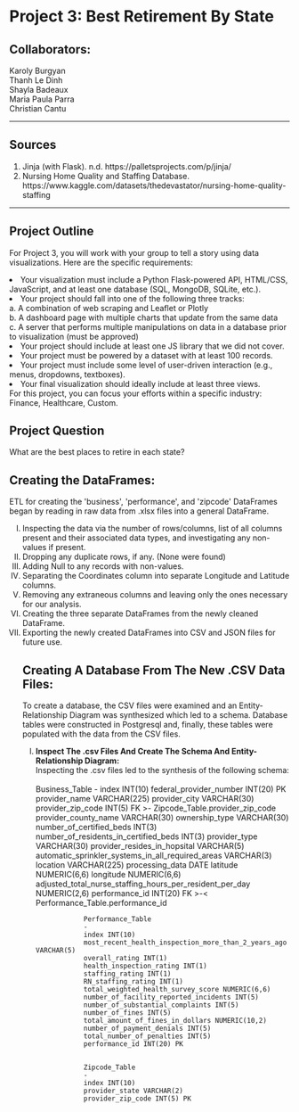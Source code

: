 # Project 3: Best Retirement By State

## Collaborators:<br>
Karoly Burgyan<br>
Thanh Le Dinh<br>
Shayla Badeaux<br>
Maria Paula Parra<br>
Christian Cantu<br>

---
## Sources 
<ol>
    <li>Jinja (with Flask). n.d. https://palletsprojects.com/p/jinja/</li>
    <li>Nursing Home Quality and Staffing Database. https://www.kaggle.com/datasets/thedevastator/nursing-home-quality-staffing</li>
</ol>

---
## Project Outline
For Project 3, you will work with your group to tell a story using data visualizations. Here are the specific requirements:
<li>
    Your visualization must include a Python Flask-powered API, HTML/CSS, JavaScript, and at least one database (SQL, MongoDB, SQLite, etc.).<br>
<li>
    Your project should fall into one of the following three tracks:
</li>
 a. A combination of web scraping and Leaflet or Plotly<br>
 b. A dashboard page with multiple charts that update from the same data<br>
 c. A server that performs multiple manipulations on data in a database prior to visualization (must be approved)<br>
<li>
    Your project should include at least one JS library that we did not cover.
</li>
<li>
    Your project must be powered by a dataset with at least 100 records.
</li>
<li>
    Your project must include some level of user-driven interaction (e.g., menus, dropdowns, textboxes).
</li>
<li>
    Your final visualization should ideally include at least three views.
</li>
For this project, you can focus your efforts within a specific industry: Finance, Healthcare, Custom.<br>

## Project Question 
What are the best places to retire in each state?<br>

## Creating the DataFrames:
ETL for creating the 'business', 'performance',  and 'zipcode' DataFrames began by reading in raw data from .xlsx files into a general DataFrame.
<ol style='list-style-type: upper-roman;'>
    <li>
        Inspecting the data via the number of rows/columns, list of all columns present and their associated data types, and investigating any non-values if present.
    </li>
    <li>
        Dropping any duplicate rows, if any. (None were found)
    </li>
    <li>
        Adding Null to any records with non-values. 
    </li>
    <li>
        Separating the Coordinates column into separate Longitude and Latitude columns.
    </li>
    <li>
        Removing any extraneous columns and leaving only the ones necessary for our analysis.
    <li>
        Creating the three separate DataFrames from the newly cleaned DataFrame.
    </li>
    <li>
        Exporting the newly created DataFrames into CSV and JSON files for future use.
    </li>

## Creating A Database From The New .CSV Data Files:

To create a database, the CSV files were examined and an Entity-Relationship Diagram was synthesized which led to a schema. Database tables were constructed in Postgresql and, finally, these tables were populated with the data from the CSV files.
<ol style='list-style-type: upper-roman;'>
    <li>
        <strong>Inspect The .csv Files And Create The Schema And Entity-Relationship Diagram:</strong><br>
        Inspecting the .csv files led to the synthesis of the following schema:<br><br> 
                Business_Table
                - 
                index INT(10)
                federal_provider_number INT(20) PK 
                provider_name VARCHAR(225)
                provider_city VARCHAR(30)
                provider_zip_code INT(5) FK >- Zipcode_Table.provider_zip_code
                provider_county_name VARCHAR(30)
                ownership_type VARCHAR(30)
                number_of_certified_beds INT(3)
                number_of_residents_in_certified_beds INT(3)
                provider_type VARCHAR(30)
                provider_resides_in_hopsital VARCHAR(5)
                automatic_sprinkler_systems_in_all_required_areas VARCHAR(3)
                location VARCHAR(225)
                processing_data DATE
                latitude NUMERIC(6,6)
                longitude NUMERIC(6,6)
                adjusted_total_nurse_staffing_hours_per_resident_per_day NUMERIC(2,6)
                performance_id INT(20) FK >-< Performance_Table.performance_id
                
                Performance_Table
                -
                index INT(10)
                most_recent_health_inspection_more_than_2_years_ago VARCHAR(5)
                overall_rating INT(1)
                health_inspection_rating INT(1)
                staffing_rating INT(1)
                RN_staffing_rating INT(1)
                total_weighted_health_survey_score NUMERIC(6,6)
                number_of_facility_reported_incidents INT(5)
                number_of_substantial_complaints INT(5)
                number_of_fines INT(5)
                total_amount_of_fines_in_dollars NUMERIC(10,2)
                number_of_payment_denials INT(5)
                total_number_of_penalties INT(5)
                performance_id INT(20) PK
                
                
                Zipcode_Table
                - 
                index INT(10)
                provider_state VARCHAR(2)
                provider_zip_code INT(5) PK
<br>


